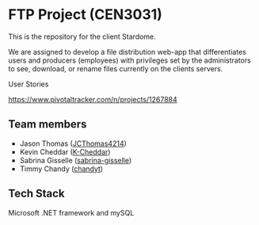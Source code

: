<html><body>
<h1>FTP Project (CEN3031)</h1>
<p>This is the repository for the client Stardome. </p>
<p>We are assigned to develop a file distribution web-app that differentiates users and 
producers (employees) with privileges set by the administrators to see, download, or rename files 
currently on the clients servers.</p>

User Stories

https://www.pivotaltracker.com/n/projects/1267884

<h2>Team members</h2>
<ul style="list-style-type:square">
	<li>Jason Thomas (<a href="https://github.com/JCThomas4214">JCThomas4214</a>)</li>
	<li>Kevin Cheddar (<a href="https://github.com/K-Cheddar">K-Cheddar</a>)</li>
	<li>Sabrina Gisselle (<a href="https://github.com/sabrina-gisselle">sabrina-gisselle</a>)</li>
	<li>Timmy Chandy (<a href="https://github.com/chandyt">chandyt</a>)</li>		
</ul>
<h2>Tech Stack</h2>
<p>Microsoft .NET framework and mySQL</p>
</body></html>

